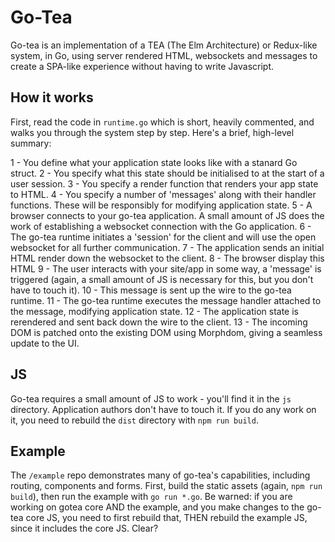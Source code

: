 # Go-Tea

Go-tea is an implementation of a TEA (The Elm Architecture) or Redux-like system, in Go, using server rendered HTML, websockets and messages to create a SPA-like experience without having to write Javascript.

## How it works

First, read the code in `runtime.go` which is short, heavily commented, and walks you through the system step by step.  Here's a brief, high-level summary:

1 - You define what your application state looks like with a stanard Go struct.
2 - You specify what this state should be initialised to at the start of a user session.
3 - You specify a render function that renders your app state to HTML.
4 - You specify a number of 'messages' along with their handler functions.  These will be responsibly for modifying application state.
5 - A browser connects to your go-tea application.  A small amount of JS does the work of establishing a websocket connection with the Go application.
6 - The go-tea runtime initiates a 'session' for the client and will use the open websocket for all further communication.
7 - The application sends an initial HTML render down the websocket to the client.
8 - The browser display this HTML
9 - The user interacts with your site/app in some way, a 'message' is triggered (again, a small amount of JS is necessary for this, but you don't have to touch it).
10 - This message is sent up the wire to the go-tea runtime.
11 - The go-tea runtime executes the message handler attached to the message, modifying application state.
12 - The application state is rerendered and sent back down the wire to the client.
13 - The incoming DOM is patched onto the existing DOM using Morphdom, giving a seamless update to the UI.

## JS

Go-tea requires a small amount of JS to work - you'll find it in the `js` directory.  Application authors don't have to touch it.  If you do any work on it, you need to rebuild the `dist` directory with `npm run build`.

## Example

The `/example` repo demonstrates many of go-tea's capabilities, including routing, components and forms.  First, build the static assets (again, `npm run build`), then run the example with `go run *.go`.  Be warned: if you are working on gotea core AND the example, and you make changes to the go-tea core JS, you need to first rebuild that, THEN rebuild the example JS, since it includes the core JS. Clear?

